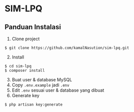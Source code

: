 # SIM-LPQ

## Panduan Instalasi

1. Clone project
```
$ git clone https://github.com/kamalNasution/sim-lpq.git
```
2. Install
```
$ cd sim-lpq
$ composer install
```
3. Buat user & database MySQL
4. Copy ```.env.example``` jadi ```.env```
5. Edit ```.env``` sesuai user & database yang dibuat
6. Generate key
```
$ php artisan key:generate
```
